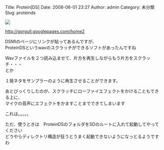 Title: Protein[DS]
Date: 2008-06-01 23:27
Author: admin
Category: 未分類
Slug: proteinds

[![](http://lh6.ggpht.com/ca54makske/SEKxdD5rR9I/AAAAAAAABFU/WlsIeVSmaT8/s400/img-0043.jpg)](http://picasaweb.google.co.jp/ca54makske/Blog/photo#5206919232015255506)  
  
<http://gorgull.googlepages.com/home2>

DSMIのページにリンクが貼ってあるんですが、  
ProteinDSというwavのスクラッチができるソフトがあったんですね

Wavファイルを２つ読み込ませて、片方を再生しながらもう片方をスクラッチ・・・  
とか

１発ネタをサンプラーのように再生させることができます。

あとびっくりしたのが、スクラッチにローファイエフェクトをかけることもできる上に、  
マイクの音声にエフェクトをかますことまでできてしまいます

これは。。。。。

ただ、使うときは　ProteinDSのフォルダをSDのルートに入れて起動してやってください  
どうやらディレクトリ構造が狂うとうまく起動できないようになっとるようですわ
